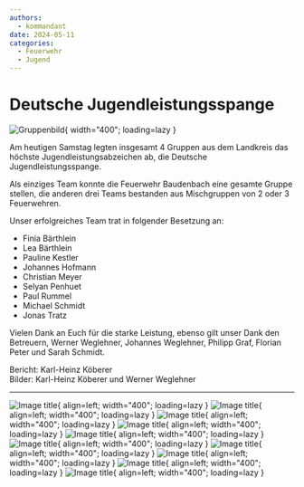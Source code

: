 ```yaml
---
authors: 
  - kommandant
date: 2024-05-11
categories:
  - Feuerwehr
  - Jugend
---
```


# Deutsche Jugendleistungsspange

![Gruppenbild](../assets/news/2024/dtjugendspange00.jpg){ width="400"; loading=lazy }

Am heutigen Samstag legten insgesamt 4 Gruppen aus dem Landkreis das höchste Jugendleistungsabzeichen ab, die Deutsche Jugendleistungsspange.

<!-- more -->

Als einziges Team konnte die Feuerwehr Baudenbach eine gesamte Gruppe stellen, die anderen drei Teams bestanden aus Mischgruppen von 2 oder 3 Feuerwehren.

Unser erfolgreiches Team trat in folgender Besetzung an:

* Finia Bärthlein
* Lea Bärthlein
* Pauline Kestler
* Johannes Hofmann
* Christian Meyer
* Selyan Penhuet
* Paul Rummel
* Michael Schmidt
* Jonas Tratz

Vielen Dank an Euch für die starke Leistung, ebenso gilt unser Dank den Betreuern, Werner Weglehner, Johannes Weglehner, Philipp Graf, Florian Peter und Sarah Schmidt.

Bericht: Karl-Heinz Köberer  
Bilder: Karl-Heinz Köberer und Werner Weglehner

<hr/>

![Image title](../assets/news/2024/dtjugendspange01.jpeg){ align=left; width="400"; loading=lazy }
![Image title](../assets/news/2024/dtjugendspange02.jpeg){ align=left; width="400"; loading=lazy }
![Image title](../assets/news/2024/dtjugendspange03.jpeg){ align=left; width="400"; loading=lazy }
![Image title](../assets/news/2024/dtjugendspange04.jpeg){ align=left; width="400"; loading=lazy }
![Image title](../assets/news/2024/dtjugendspange05.jpeg){ align=left; width="400"; loading=lazy }
![Image title](../assets/news/2024/dtjugendspange06.jpeg){ align=left; width="400"; loading=lazy }
![Image title](../assets/news/2024/dtjugendspange07.jpeg){ align=left; width="400"; loading=lazy }
![Image title](../assets/news/2024/dtjugendspange08.jpeg){ align=left; width="400"; loading=lazy }
![Image title](../assets/news/2024/dtjugendspange09.jpeg){ align=left; width="400"; loading=lazy }
![Image title](../assets/news/2024/dtjugendspange10.jpeg){ align=left; width="400"; loading=lazy }